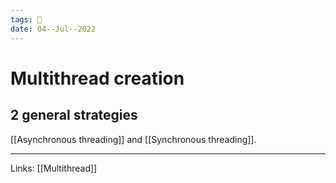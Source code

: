 ```yaml
---
tags: 🌱
date: 04--Jul--2022
---
```


# Multithread creation

## 2 general strategies

[[Asynchronous threading]] and [[Synchronous threading]].

---
Links: [[Multithread]]